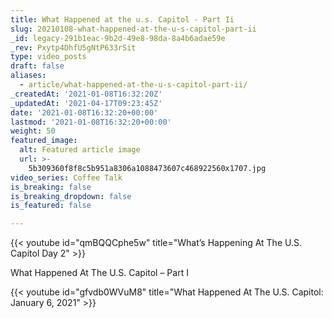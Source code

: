 ```yaml
---
title: What Happened at the u.s. Capitol - Part Ii
slug: 20210108-what-happened-at-the-u-s-capitol-part-ii
_id: legacy-291b1eac-9b2d-49e8-98da-8a4b6adae59e
_rev: Pxytp4DhfU5gNtP633rSit
type: video_posts
draft: false
aliases:
  - article/what-happened-at-the-u-s-capitol-part-ii/
_createdAt: '2021-01-08T16:32:20Z'
_updatedAt: '2021-04-17T09:23:45Z'
date: '2021-01-08T16:32:20+00:00'
lastmod: '2021-01-08T16:32:20+00:00'
weight: 50
featured_image:
  alt: Featured article image
  url: >-
    5b309360f8f8c5b951a8306a1088473607c468922560x1707.jpg
video_series: Coffee Talk
is_breaking: false
is_breaking_dropdown: false
is_featured: false

---
```

{{< youtube id="qmBQQCphe5w" title="What’s Happening At The U.S. Capitol Day 2" >}}

What Happened At The U.S. Capitol – Part I

{{< youtube id="gfvdb0WVuM8" title="What Happened At The U.S. Capitol: January 6, 2021" >}}